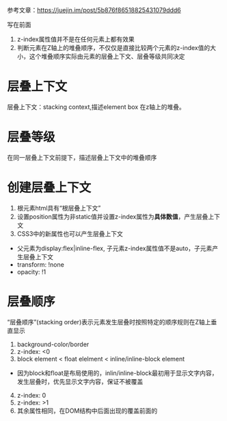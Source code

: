 参考文章：https://juejin.im/post/5b876f86518825431079ddd6

写在前面
1. z-index属性值并不是在任何元素上都有效果
2. 判断元素在Z轴上的堆叠顺序，不仅仅是直接比较两个元素的z-index值的大小，这个堆叠顺序实际由元素的层叠上下文、层叠等级共同决定


# 层叠上下文
层叠上下文：stacking context,描述element box 在z轴上的堆叠。

# 层叠等级
在同一层叠上下文前提下，描述层叠上下文中的堆叠顺序

# 创建层叠上下文
1. 根元素html具有“根层叠上下文”
2. 设置position属性为非static值并设置z-index属性为**具体数值**，产生层叠上下文
3. CSS3中的新属性也可以产生层叠上下文
  - 父元素为display:flex|inline-flex, 子元素z-index属性值不是auto，子元素产生层叠上下文
  - transform: !none
  - opacity: !1

# 层叠顺序
“层叠顺序”(stacking order)表示元素发生层叠时按照特定的顺序规则在Z轴上垂直显示
1. background-color/border
2. z-index: <0
3. block element < float elelment < inline/inline-block element
  - 因为block和float是布局使用的，inlin/inline-block最初用于显示文字内容，发生层叠时，优先显示文字内容，保证不被覆盖
4. z-index: 0
5. z-index: >1
6. 其余属性相同，在DOM结构中后面出现的覆盖前面的
